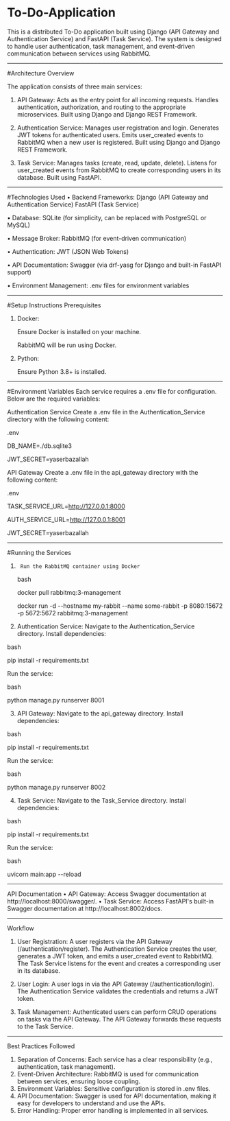 # To-Do-Application
This is a distributed To-Do application built using Django (API Gateway and Authentication Service) 
and FastAPI (Task Service). 
The system is designed to handle user authentication, task management, and event-driven communication between services using RabbitMQ.
________________________________________
#Architecture Overview

The application consists of three main services:

1.	API Gateway:
	Acts as the entry point for all incoming requests.
	Handles authentication, authorization, and routing to the appropriate microservices.
	Built using Django and Django REST Framework.

2.	Authentication Service:
	Manages user registration and login.
	Generates JWT tokens for authenticated users.
	Emits user_created events to RabbitMQ when a new user is registered.
	Built using Django and Django REST Framework.
2.	Task Service:
	Manages tasks (create, read, update, delete).
	Listens for user_created events from RabbitMQ to create corresponding users in its database.
	Built using FastAPI.
________________________________________
#Technologies Used
•	Backend Frameworks:
	Django (API Gateway and Authentication Service)
	FastAPI (Task Service)
 
•	Database:
	SQLite (for simplicity, can be replaced with PostgreSQL or MySQL)
 
•	Message Broker:
	RabbitMQ (for event-driven communication)
 
•	Authentication:
	JWT (JSON Web Tokens)
 
•	API Documentation:
	Swagger (via drf-yasg for Django and built-in FastAPI support)
 
•	Environment Management:
	.env files for environment variables
________________________________________
#Setup Instructions
Prerequisites

1.	Docker:
	
   	Ensure Docker is installed on your machine.
	
 	RabbitMQ will be run using Docker.

2.	Python:
   
	Ensure Python 3.8+ is installed.
________________________________________
#Environment Variables
Each service requires a .env file for configuration. Below are the required variables:

Authentication Service
Create a .env file in the Authentication_Service directory with the following content:

.env

DB_NAME=./db.sqlite3

JWT_SECRET=yaserbazallah

API Gateway
Create a .env file in the api_gateway directory with the following content:

.env 

TASK_SERVICE_URL=http://127.0.0.1:8000

AUTH_SERVICE_URL=http://127.0.0.1:8001

JWT_SECRET=yaserbazallah
 
________________________________________
#Running the Services
1.      Run the RabbitMQ container using Docker
	bash

	docker pull rabbitmq:3-management

  	docker run -d --hostname my-rabbit --name some-rabbit -p 8080:15672 -p 5672:5672 rabbitmq:3-management

 	
   
2.	Authentication Service:
	Navigate to the Authentication_Service directory.
	Install dependencies:

bash

pip install -r requirements.txt

Run the service:

bash

python manage.py runserver 8001

3.	API Gateway:
	Navigate to the api_gateway directory.
	Install dependencies:

bash

pip install -r requirements.txt

Run the service:

bash

python manage.py runserver 8002

4.	Task Service:
	Navigate to the Task_Service directory.
	Install dependencies:

bash

pip install -r requirements.txt

Run the service:

bash

uvicorn main:app --reload 
________________________________________
API Documentation
•	API Gateway:
	Access Swagger documentation at http://localhost:8000/swagger/.
•	Task Service:
	Access FastAPI's built-in Swagger documentation at http://localhost:8002/docs.
________________________________________
Workflow
1.	User Registration:
	A user registers via the API Gateway (/authentication/register).
	The Authentication Service creates the user, generates a JWT token, and emits a user_created event to RabbitMQ.
	The Task Service listens for the event and creates a corresponding user in its database.

2.	User Login:
	A user logs in via the API Gateway (/authentication/login).
	The Authentication Service validates the credentials and returns a JWT token.
3.	Task Management:
	Authenticated users can perform CRUD operations on tasks via the API Gateway.
	The API Gateway forwards these requests to the Task Service.
________________________________________
Best Practices Followed
1.	Separation of Concerns:
	Each service has a clear responsibility (e.g., authentication, task management).
2.	Event-Driven Architecture:
	RabbitMQ is used for communication between services, ensuring loose coupling.
3.	Environment Variables:
	Sensitive configuration is stored in .env files.
4.	API Documentation:
	Swagger is used for API documentation, making it easy for developers to understand and use the APIs.
5.	Error Handling:
	Proper error handling is implemented in all services.

